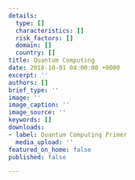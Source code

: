 ```yaml
---
details:
  type: []
  characteristics: []
  risk_factors: []
  domain: []
  country: []
title: Quantum Computing
date: 2018-10-01 04:00:00 +0000
excerpt: ''
authors: []
brief_type: ''
image: ''
image_caption: ''
image_source: ''
keywords: []
downloads:
- label: Quantum Computing Primer
  media_upload: ''
featured_on_home: false
published: false

---
```

